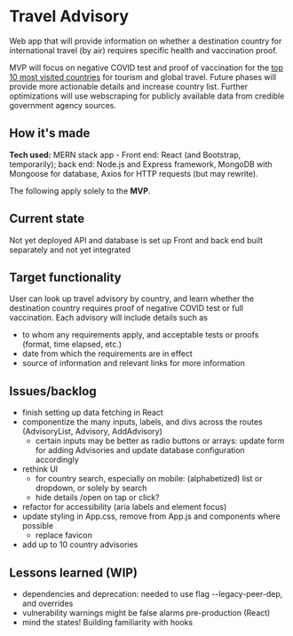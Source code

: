 # Travel Advisory 
Web app that will provide information on whether a destination country for international travel (by air) requires specific health and vaccination proof.

MVP will focus on negative COVID test and proof of vaccination for the [top 10 most visited countries](https://worldpopulationreview.com/country-rankings/most-visited-countries) for tourism and global travel. 
Future phases will provide more actionable details and increase country list.
Further optimizations will use webscraping for publicly available data from credible government agency sources.

## How it's made
**Tech used:** MERN stack app - Front end: React (and Bootstrap, temporarily); back end: Node.js and Express framework, MongoDB with Mongoose for database, Axios for HTTP requests (but may rewrite).

The following apply solely to the **MVP**.

## Current state
Not yet deployed
API and database is set up
Front and back end built separately and not yet integrated

## Target functionality
User can look up travel advisory by country, and learn whether the destination country requires proof of negative COVID test or full vaccination.
Each advisory will include details such as 
- to whom any requirements apply, and acceptable tests or proofs (format, time elapsed, etc.)
- date from which the requirements are in effect
- source of information and relevant links for more information

## Issues/backlog
- finish setting up data fetching in React
- componentize the many inputs, labels, and divs across the routes (AdvisoryList, Advisory, AddAdvisory)
  -  certain inputs may be better as radio buttons or arrays: update form for adding Advisories and update database configuration accordingly
- rethink UI 
  - for country search, especially on mobile: (alphabetized) list or dropdown, or solely by search
  - hide details /open on tap or click?
- refactor for accessibility (aria labels and element focus)
- update styling in App.css, remove from App.js and components where possible
  - replace favicon
- add up to 10 country advisories

## Lessons learned (WIP)
- dependencies and deprecation: needed to use flag --legacy-peer-dep, and overrides
- vulnerability warnings might be false alarms pre-production (React)
- mind the states! Building familiarity with hooks
